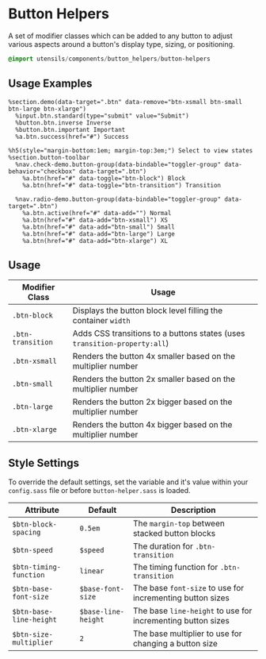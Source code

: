 
# Button Helpers
A set of modifier classes which can be added to any button to adjust
various aspects around a button's display type, sizing, or positioning.

```sass
@import utensils/components/button_helpers/button-helpers
```

## Usage Examples

<!--~ markup/button-helper.html.haml -->
```haml
%section.demo(data-target=".btn" data-remove="btn-xsmall btn-small btn-large btn-xlarge")
  %input.btn.standard(type="submit" value="Submit")
  %button.btn.inverse Inverse
  %button.btn.important Important
  %a.btn.success(href="#") Success

%h5(style="margin-bottom:1em; margin-top:3em;") Select to view states
%section.button-toolbar
  %nav.check-demo.button-group(data-bindable="toggler-group" data-behavior="checkbox" data-target=".btn")
    %a.btn(href="#" data-toggle="btn-block") Block
    %a.btn(href="#" data-toggle="btn-transition") Transition

  %nav.radio-demo.button-group(data-bindable="toggler-group" data-target=".btn")
    %a.btn.active(href="#" data-add="") Normal
    %a.btn(href="#" data-add="btn-xsmall") XS
    %a.btn(href="#" data-add="btn-small") Small
    %a.btn(href="#" data-add="btn-large") Large
    %a.btn(href="#" data-add="btn-xlarge") XL
```
<!-- end -->

## Usage

Modifier Class    | Usage
----------------- | ----------------------------------------------
`.btn-block`      | Displays the button block level filling the container `width`
`.btn-transition` | Adds CSS transitions to a buttons states (uses `transition-property:all`)
`.btn-xsmall`     | Renders the button 4x smaller based on the multiplier number
`.btn-small`      | Renders the button 2x smaller based on the multiplier number
`.btn-large`      | Renders the button 2x bigger based on the multiplier number
`.btn-xlarge`     | Renders the button 4x bigger based on the multiplier number


## Style Settings
To override the default settings, set the variable and it's value
within your `config.sass` file or before `button-helper.sass` is loaded.

Attribute                | Default              | Description
------------------------ | -------------------- | -------------------------------------------
`$btn-block-spacing`     | `0.5em`              | The `margin-top` between stacked button blocks
`$btn-speed`             | `$speed`             | The duration for `.btn-transition`
`$btn-timing-function`   | `linear`             | The timing function for `.btn-transition`
`$btn-base-font-size`    | `$base-font-size`    | The base `font-size` to use for incrementing button sizes
`$btn-base-line-height`  | `$base-line-height`  | The base `line-height` to use for incrementing button sizes
`$btn-size-multiplier`   | `2`                  | The base multiplier to use for changing a button size

